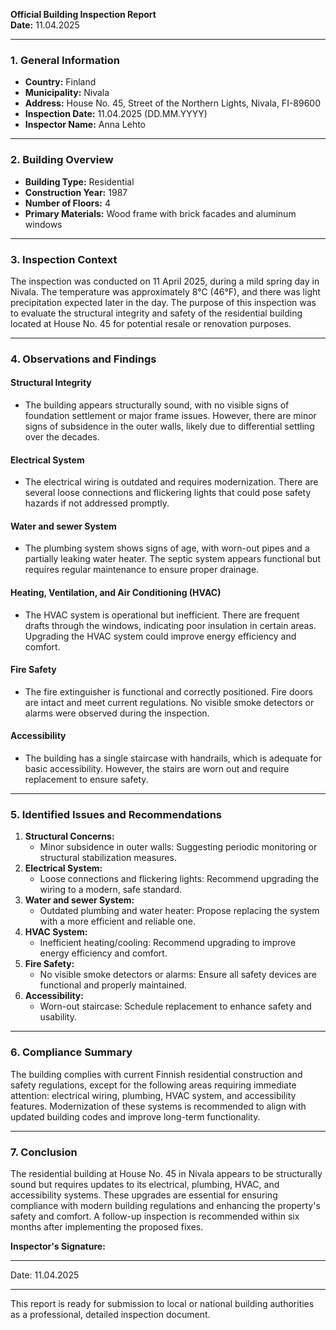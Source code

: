 

**Official Building Inspection Report**  
**Date:** 11.04.2025  

---

### **1. General Information**  
- **Country:** Finland  
- **Municipality:** Nivala  
- **Address:** House No. 45, Street of the Northern Lights, Nivala, FI-89600  
- **Inspection Date:** 11.04.2025 (DD.MM.YYYY)  
- **Inspector Name:** Anna Lehto  

---

### **2. Building Overview**  
- **Building Type:** Residential  
- **Construction Year:** 1987  
- **Number of Floors:** 4  
- **Primary Materials:** Wood frame with brick facades and aluminum windows  

---

### **3. Inspection Context**  
The inspection was conducted on 11 April 2025, during a mild spring day in Nivala. The temperature was approximately 8°C (46°F), and there was light precipitation expected later in the day. The purpose of this inspection was to evaluate the structural integrity and safety of the residential building located at House No. 45 for potential resale or renovation purposes.

---

### **4. Observations and Findings**  

#### **Structural Integrity**  
- The building appears structurally sound, with no visible signs of foundation settlement or major frame issues. However, there are minor signs of subsidence in the outer walls, likely due to differential settling over the decades.  

#### **Electrical System**  
- The electrical wiring is outdated and requires modernization. There are several loose connections and flickering lights that could pose safety hazards if not addressed promptly.  

#### **Water and sewer System**  
- The plumbing system shows signs of age, with worn-out pipes and a partially leaking water heater. The septic system appears functional but requires regular maintenance to ensure proper drainage.  

#### **Heating, Ventilation, and Air Conditioning (HVAC)**  
- The HVAC system is operational but inefficient. There are frequent drafts through the windows, indicating poor insulation in certain areas. Upgrading the HVAC system could improve energy efficiency and comfort.  

#### **Fire Safety**  
- The fire extinguisher is functional and correctly positioned. Fire doors are intact and meet current regulations. No visible smoke detectors or alarms were observed during the inspection.  

#### **Accessibility**  
- The building has a single staircase with handrails, which is adequate for basic accessibility. However, the stairs are worn out and require replacement to ensure safety.  

---

### **5. Identified Issues and Recommendations**  
1. **Structural Concerns:**  
   - Minor subsidence in outer walls: Suggesting periodic monitoring or structural stabilization measures.  
2. **Electrical System:**  
   - Loose connections and flickering lights: Recommend upgrading the wiring to a modern, safe standard.  
3. **Water and sewer System:**  
   - Outdated plumbing and water heater: Propose replacing the system with a more efficient and reliable one.  
4. **HVAC System:**  
   - Inefficient heating/cooling: Recommend upgrading to improve energy efficiency and comfort.  
5. **Fire Safety:**  
   - No visible smoke detectors or alarms: Ensure all safety devices are functional and properly maintained.  
6. **Accessibility:**  
   - Worn-out staircase: Schedule replacement to enhance safety and usability.  

---

### **6. Compliance Summary**  
The building complies with current Finnish residential construction and safety regulations, except for the following areas requiring immediate attention: electrical wiring, plumbing, HVAC system, and accessibility features. Modernization of these systems is recommended to align with updated building codes and improve long-term functionality.

---

### **7. Conclusion**  
The residential building at House No. 45 in Nivala appears to be structurally sound but requires updates to its electrical, plumbing, HVAC, and accessibility systems. These upgrades are essential for ensuring compliance with modern building regulations and enhancing the property's safety and comfort. A follow-up inspection is recommended within six months after implementing the proposed fixes.

**Inspector's Signature:**  
_________________________  
Date: 11.04.2025  

---

This report is ready for submission to local or national building authorities as a professional, detailed inspection document.